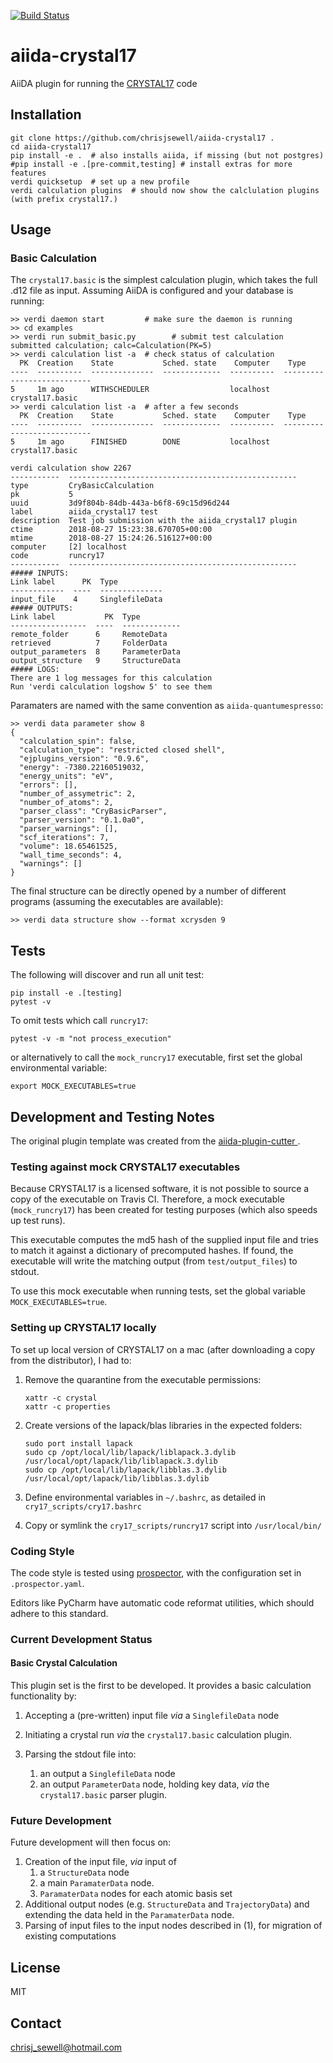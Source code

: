 [![Build Status](https://travis-ci.org/chrisjsewell/aiida-crystal17.svg?branch=master)](https://travis-ci.org/chrisjsewell/aiida-crystal17)

# aiida-crystal17

AiiDA plugin for running the [CRYSTAL17](http://www.crystal.unito.it/) code

## Installation

```shell
git clone https://github.com/chrisjsewell/aiida-crystal17 .
cd aiida-crystal17
pip install -e .  # also installs aiida, if missing (but not postgres)
#pip install -e .[pre-commit,testing] # install extras for more features
verdi quicksetup  # set up a new profile
verdi calculation plugins  # should now show the calclulation plugins (with prefix crystal17.)
```

## Usage

### Basic Calculation

The `crystal17.basic` is the simplest calculation plugin, which takes the full .d12 file as input. 
Assuming AiiDA is configured and your database is running:

```shell
>> verdi daemon start         # make sure the daemon is running
>> cd examples
>> verdi run submit_basic.py        # submit test calculation
submitted calculation; calc=Calculation(PK=5)
>> verdi calculation list -a  # check status of calculation
  PK  Creation    State           Sched. state    Computer    Type
----  ----------  --------------  -------------  ----------  ---------------------------
5     1m ago      WITHSCHEDULER                  localhost   crystal17.basic
>> verdi calculation list -a  # after a few seconds
  PK  Creation    State           Sched. state    Computer    Type
----  ----------  --------------  -------------  ----------  ---------------------------
5     1m ago      FINISHED        DONE           localhost   crystal17.basic
```

```shell
verdi calculation show 2267
-----------  ---------------------------------------------------
type         CryBasicCalculation
pk           5
uuid         3d9f804b-84db-443a-b6f8-69c15d96d244
label        aiida_crystal17 test
description  Test job submission with the aiida_crystal17 plugin
ctime        2018-08-27 15:23:38.670705+00:00
mtime        2018-08-27 15:24:26.516127+00:00
computer     [2] localhost
code         runcry17
-----------  ---------------------------------------------------
##### INPUTS:
Link label      PK  Type
------------  ----  --------------
input_file    4     SinglefileData
##### OUTPUTS:
Link label           PK  Type
-----------------  ----  -------------
remote_folder      6     RemoteData
retrieved          7     FolderData
output_parameters  8     ParameterData
output_structure   9     StructureData
##### LOGS:
There are 1 log messages for this calculation
Run 'verdi calculation logshow 5' to see them

```

Paramaters are named with the same convention as `aiida-quantumespresso`:

```shell
>> verdi data parameter show 8
{
  "calculation_spin": false, 
  "calculation_type": "restricted closed shell", 
  "ejplugins_version": "0.9.6", 
  "energy": -7380.22160519032, 
  "energy_units": "eV", 
  "errors": [], 
  "number_of_assymetric": 2, 
  "number_of_atoms": 2, 
  "parser_class": "CryBasicParser", 
  "parser_version": "0.1.0a0", 
  "parser_warnings": [], 
  "scf_iterations": 7, 
  "volume": 18.65461525, 
  "wall_time_seconds": 4, 
  "warnings": []
}
```

The final structure can be directly opened by a number of different programs (assuming the executables are available):

```shell
>> verdi data structure show --format xcrysden 9
```


## Tests

The following will discover and run all unit test:

```shell
pip install -e .[testing]
pytest -v
```

To omit tests which call `runcry17`:

```shell
pytest -v -m "not process_execution"
```

or alternatively to call the `mock_runcry17` executable, 
first set the global environmental variable:

```shell
export MOCK_EXECUTABLES=true
```

## Development and Testing Notes

The original plugin template was created from the 
[aiida-plugin-cutter
](https://github.com/aiidateam/aiida-plugin-cutter/tree/e614256377a4ac0c03f0ffca1dfe7bd9bb618983).

### Testing against mock CRYSTAL17 executables

Because CRYSTAL17 is a licensed software, it is not possible to source a copy of the executable on Travis CI.
Therefore, a mock executable (`mock_runcry17`) has been created for testing purposes (which also speeds up test runs). 

This executable computes the md5 hash of the supplied input file and tries to match it against a dictionary of 
precomputed hashes. If found, the executable will write the matching output (from `test/output_files`) to stdout.

To use this mock executable when running tests, set the global variable `MOCK_EXECUTABLES=true`.

### Setting up CRYSTAL17 locally

To set up local version of CRYSTAL17 on a mac (after downloading a copy from the distributor), I had to:

1. Remove the quarantine from the executable permissions:

    ```shell
    xattr -c crystal 
    xattr -c properties
    ```
    
2. Create versions of the lapack/blas libraries in the expected folders:

    ```shell
    sudo port install lapack
    sudo cp /opt/local/lib/lapack/liblapack.3.dylib /usr/local/opt/lapack/lib/liblapack.3.dylib
    sudo cp /opt/local/lib/lapack/libblas.3.dylib /usr/local/opt/lapack/lib/libblas.3.dylib
    ```
    
3. Define environmental variables in `~/.bashrc`, as detailed in `cry17_scripts/cry17.bashrc`
4. Copy or symlink the `cry17_scripts/runcry17` script into `/usr/local/bin/`

### Coding Style

The code style is tested using [prospector](https://prospector.readthedocs.io/en/master/),
with the configuration set in `.prospector.yaml`.

Editors like PyCharm have automatic code reformat utilities, which should adhere to this standard.

### Current Development Status

#### Basic Crystal Calculation

This plugin set is the first to be developed. 
It provides a basic calculation functionality by:
 
1. Accepting a (pre-written) input file *via* a `SinglefileData` node
2. Initiating a crystal run *via* the `crystal17.basic` calculation plugin.
3. Parsing the stdout file into:

   1. an output a `SinglefileData` node
   2. an output `ParameterData` node, holding key data, *via* the `crystal17.basic` parser plugin.

### Future Development

Future development will then focus on:
 
1. Creation of the input file,  *via* input of 
    1. a `StructureData` node
    2. a main `ParamaterData` node.
    3. `ParamaterData` nodes for each atomic basis set
2. Additional output nodes (e.g. `StructureData` and `TrajectoryData`) 
and extending the data held in the `ParamaterData` node.
3. Parsing of input files to the input nodes described in (1), 
for migration of existing computations

## License

MIT

## Contact

chrisj_sewell@hotmail.com
